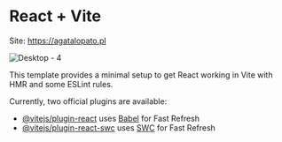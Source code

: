 # React + Vite

Site: https://agatalopato.pl

![Desktop - 4](https://github.com/RafalRudnik/AgataLopato/assets/111435736/6659aa25-402e-408c-8e10-15585cbeceea)


This template provides a minimal setup to get React working in Vite with HMR and some ESLint rules.

Currently, two official plugins are available:

- [@vitejs/plugin-react](https://github.com/vitejs/vite-plugin-react/blob/main/packages/plugin-react/README.md) uses [Babel](https://babeljs.io/) for Fast Refresh
- [@vitejs/plugin-react-swc](https://github.com/vitejs/vite-plugin-react-swc) uses [SWC](https://swc.rs/) for Fast Refresh
